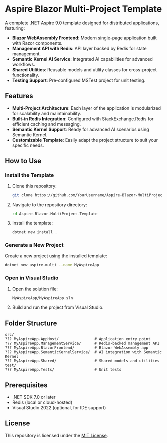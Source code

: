# Aspire Blazor Multi-Project Template

A complete .NET Aspire 9.0 template designed for distributed applications, featuring:

- **Blazor WebAssembly Frontend**: Modern single-page application built with Razor components.
- **Management API with Redis**: API layer backed by Redis for state management.
- **Semantic Kernel AI Service**: Integrated AI capabilities for advanced workflows.
- **Shared Utilities**: Reusable models and utility classes for cross-project functionality.
- **Testing Support**: Pre-configured MSTest project for unit testing.

## Features
- **Multi-Project Architecture**: Each layer of the application is modularized for scalability and maintainability.
- **Built-in Redis Integration**: Configured with StackExchange.Redis for efficient caching and messaging.
- **Semantic Kernel Support**: Ready for advanced AI scenarios using Semantic Kernel.
- **Customizable Template**: Easily adapt the project structure to suit your specific needs.

## How to Use

### Install the Template
1. Clone this repository:
   ```bash
   git clone https://github.com/YourUsername/Aspire-Blazor-MultiProject-Template.git
   ```
2. Navigate to the repository directory:
   ```bash
   cd Aspire-Blazor-MultiProject-Template
   ```
3. Install the template:
   ```bash
   dotnet new install .
   ```

### Generate a New Project
Create a new project using the installed template:
```bash
dotnet new aspire-multi --name MyAspireApp
```

### Open in Visual Studio
1. Open the solution file:
   ```bash
   MyAspireApp/MyAspireApp.sln
   ```
2. Build and run the project from Visual Studio.

## Folder Structure
```plaintext
src/
??? MyAspireApp.AppHost/                # Application entry point
??? MyAspireApp.ManagementService/      # Redis-backed management API
??? MyAspireApp.BlazorFrontend/         # Blazor WebAssembly app
??? MyAspireApp.SemanticKernelService/  # AI integration with Semantic Kernel
??? MyAspireApp.Shared/                 # Shared models and utilities
test/
??? MyAspireApp.Tests/                  # Unit tests
```

## Prerequisites
- .NET SDK 7.0 or later
- Redis (local or cloud-hosted)
- Visual Studio 2022 (optional, for IDE support)

## License
This repository is licensed under the [MIT License](LICENSE).
